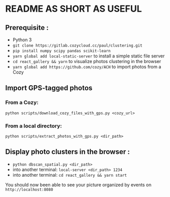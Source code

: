 # README AS SHORT AS USEFUL

## Prerequisite :
- Python 3
- `git clone https://gitlab.cozycloud.cc/paul/clustering.git`
- `pip install numpy scipy pandas scikit-learn`
- `yarn global add local-static-server` to install a simple static file server
- `cd react_gallery && yarn` to visualize photos clustering in the browser
- `yarn global add https://github.com/cozy/ACH` to import photos from a Cozy

## Import GPS-tagged photos

### From a Cozy:
`python scripts/download_cozy_files_with_gps.py <cozy_url>`

### From a local directory:
`python scripts/extract_photos_with_gps.py <dir_path>`


## Display photo clusters in the browser :
- `python dbscan_spatial.py <dir_path>`
- into another terminal: `local-server <dir_path> 1234`
- into another terminal: `cd react_gallery && yarn start`

You should now been able to see your picture organized by events on `http://localhost:8080`

